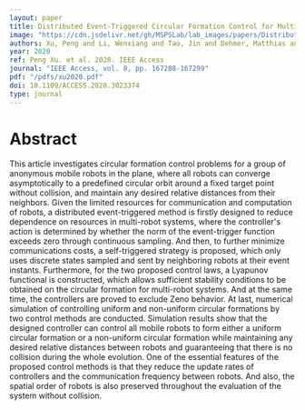 ```yaml
---
layout: paper
title: Distributed Event-Triggered Circular Formation Control for Multiple Anonymous Mobile Robots With Order Preservation and Obstacle Avoidance
image: "https://cdn.jsdelivr.net/gh/MSPSLab/lab_images/papers/Distributed-Event-Triggered-Circular.png"
authors: Xu, Peng and Li, Wenxiang and Tao, Jin and Dehmer, Matthias and Emmert-Streib, Frank and Xie, Guangming and Xu, Minyi and Zhou, Quan
year: 2020
ref: Peng Xu. et al. 2020. IEEE Access
journal: "IEEE Access, vol. 8, pp. 167288-167299"
pdf: "/pdfs/xu2020.pdf"
doi: 10.1109/ACCESS.2020.3023374
type: journal
---
```


# Abstract

This article investigates circular formation control problems for a group of anonymous mobile robots in the plane, where all robots can converge asymptotically to a predefined circular orbit around a fixed target point without collision, and maintain any desired relative distances from their neighbors. Given the limited resources for communication and computation of robots, a distributed event-triggered method is firstly designed to reduce dependence on resources in multi-robot systems, where the controller's action is determined by whether the norm of the event-trigger function exceeds zero through continuous sampling. And then, to further minimize communications costs, a self-triggered strategy is proposed, which only uses discrete states sampled and sent by neighboring robots at their event instants. Furthermore, for the two proposed control laws, a Lyapunov functional is constructed, which allows sufficient stability conditions to be obtained on the circular formation for multi-robot systems. And at the same time, the controllers are proved to exclude Zeno behavior. At last, numerical simulation of controlling uniform and non-uniform circular formations by two control methods are conducted. Simulation results show that the designed controller can control all mobile robots to form either a uniform circular formation or a non-uniform circular formation while maintaining any desired relative distances between robots and guaranteeing that there is no collision during the whole evolution. One of the essential features of the proposed control methods is that they reduce the update rates of controllers and the communication frequency between robots. And also, the spatial order of robots is also preserved throughout the evaluation of the system without collision.

 